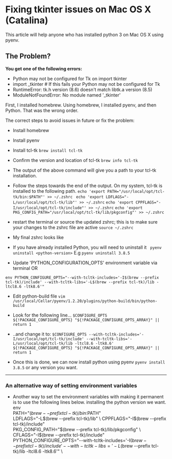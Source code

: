 # Fixing tkinter issues on Mac OS X (Catalina)

This article will help anyone who has installed python 3 on Mac OS X using pyenv.

## The Problem?

**You get one of the following errors:**

- Python may not be configured for Tk on import tkinter
- import _tkinter # If this fails your Python may not be configured for Tk
- RuntimeError: tk.h version (8.6) doesn't match libtk.a version (8.5)
- ModuleNotFoundError: No module named '_tkinter'

First, I installed homebrew. Using homebrew, I installed pyenv, and then Python. That was the wrong order.

The correct steps to avoid issues in future or fix the problem:

- Install homebrew

- Install pyenv

- Install tcl-tk
``` brew install tcl-tk ```

- Confirm the version and location of tcl-tk
``` brew info tcl-tk ```

- The output of the above command will give you a path to your tcl-tk installation.

- Follow the steps towards the end of the output. On my system, tcl-tk is installed to the following path.
```echo 'export PATH="/usr/local/opt/tcl-tk/bin:$PATH"' >> ~/.zshrc ```
``` echo 'export LDFLAGS="-L/usr/local/opt/tcl-tk/lib"' >> ~/.zshrc ```
``` echo 'export CPPFLAGS="-I/usr/local/opt/tcl-tk/include"' >> ~/.zshrc ```
``` echo 'export PKG_CONFIG_PATH="/usr/local/opt/tcl-tk/lib/pkgconfig"' >> ~/.zshrc ```

- restart the terminal or source the updated zshrc; this is to make sure your changes to the zshrc file are active
``` source ~/.zshrc ```

- My final zshrc looks like
<!-- ```export PATH="$PATH:/Users/mikeysan/development/tools/flutter/bin"
if command -v pyenv 1>/dev/null 2>&1; then
  eval "$(pyenv init -)"
fi
export PATH="/usr/local/opt/tcl-tk/bin:$PATH"
export LDFLAGS="-L/usr/local/opt/tcl-tk/lib"
export CPPFLAGS="-I/usr/local/opt/tcl-tk/include"
export PKG_CONFIG_PATH="/usr/local/opt/tcl-tk/lib/pkgconfig" ``` -->

- If you have already installed Python, you will need to uninstall it
``` pyenv uninstall <python-version>``` E.g ``` pyenv uninstall 3.8.5 ```

- Update 'PYTHON_CONFIGURATION_OPTS' environment variable via terminal OR

``` env PYTHON_CONFIGURE_OPTS="--with-tcltk-includes='-I$(brew --prefix tcl-tk)/include' --with-tcltk-libs='-L$(brew --prefix tcl-tk)/lib -ltcl8.6 -ltk8.6'" ```

- Edit python-build file
```vim /usr/local/Cellar/pyenv/1.2.20/plugins/python-build/bin/python-build```

- Look for the following line...
``` $CONFIGURE_OPTS ${!PACKAGE_CONFIGURE_OPTS} "${!PACKAGE_CONFIGURE_OPTS_ARRAY}" || return 1 ```

- ..and change it to:
``` $CONFIGURE_OPTS --with-tcltk-includes='-I/usr/local/opt/tcl-tk/include' --with-tcltk-libs='-L/usr/local/opt/tcl-tk/lib -ltcl8.6 -ltk8.6' ${!PACKAGE_CONFIGURE_OPTS} "${!PACKAGE_CONFIGURE_OPTS_ARRAY}" || return 1 ```

- Once this is done, we can now install python using pyenv
``` pyenv install 3.8.5 ``` or any version you want.

---

### An alternative way of setting environment variables
 - Another way to set the environment variables with making it permanent  is to use the following lines below. installing the python version we want.
env \
   PATH="$(brew --prefix tcl-tk)/bin:$PATH" \
   LDFLAGS="-L$(brew --prefix tcl-tk)/lib" \
   CPPFLAGS="-I$(brew --prefix tcl-tk)/include" \
   PKG_CONFIG_PATH="$(brew --prefix tcl-tk)/lib/pkgconfig" \
   CFLAGS="-I$(brew --prefix tcl-tk)/include" \
   PYTHON_CONFIGURE_OPTS="--with-tcltk-includes='-I$(brew --prefix tcl-tk)/include' --with-tcltk-libs='-L$(brew --prefix tcl-tk)/lib -ltcl8.6 -ltk8.6'" \

